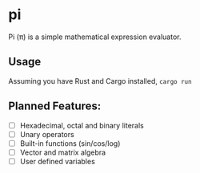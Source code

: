 # pi

Pi (π) is a simple mathematical expression evaluator.

## Usage

Assuming you have Rust and Cargo installed, `cargo run`

## Planned Features:
-  [ ] Hexadecimal, octal and binary literals
-  [ ] Unary operators
-  [ ] Built-in functions (sin/cos/log)
-  [ ] Vector and matrix algebra
-  [ ] User defined variables